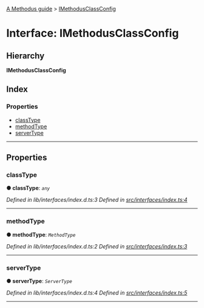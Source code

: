 [A Methodus guide](../README.md) > [IMethodusClassConfig](../interfaces/imethodusclassconfig.md)

# Interface: IMethodusClassConfig

## Hierarchy

**IMethodusClassConfig**

## Index

### Properties

* [classType](imethodusclassconfig.md#classtype)
* [methodType](imethodusclassconfig.md#methodtype)
* [serverType](imethodusclassconfig.md#servertype)

---

## Properties

<a id="classtype"></a>

###  classType

**● classType**: *`any`*

*Defined in lib/interfaces/index.d.ts:3*
*Defined in [src/interfaces/index.ts:4](https://github.com/nodulusteam/methodus.dev/blob/3c34c71/src/interfaces/index.ts#L4)*

___
<a id="methodtype"></a>

###  methodType

**● methodType**: *`MethodType`*

*Defined in lib/interfaces/index.d.ts:2*
*Defined in [src/interfaces/index.ts:3](https://github.com/nodulusteam/methodus.dev/blob/3c34c71/src/interfaces/index.ts#L3)*

___
<a id="servertype"></a>

###  serverType

**● serverType**: *`ServerType`*

*Defined in lib/interfaces/index.d.ts:4*
*Defined in [src/interfaces/index.ts:5](https://github.com/nodulusteam/methodus.dev/blob/3c34c71/src/interfaces/index.ts#L5)*

___

